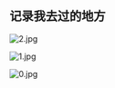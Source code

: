 ## 记录我去过的地方

![2.jpg](http://pls.gearhostpreview.com/wp-content/uploads/2018/08/IMG_20180821_063515-1024x768.jpg)


![1.jpg](http://pls.gearhostpreview.com/wp-content/uploads/2018/06/IMG_20180603_114454-1024x576.jpg)

![0.jpg](http://pls.gearhostpreview.com/wp-content/uploads/2017/08/75e30fd5ly1fjnnuus0gqj21kw0w0x6q1.jpg)
